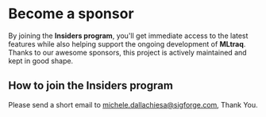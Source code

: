 # Become a sponsor

By joining the **Insiders program**, you'll get immediate access to the latest features while also helping support the ongoing development of **MLtraq**. Thanks to our awesome sponsors, this project is actively maintained and kept in good shape.

## How to join the Insiders program

Please send a short email to [michele.dallachiesa@sigforge.com](mailto:michele.dallachiesa@sigforge.com), Thank You.
